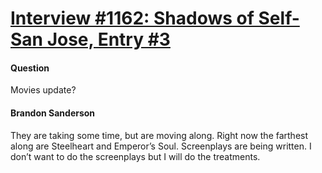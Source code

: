 # [Interview #1162: Shadows of Self-San Jose, Entry #3](https://www.theoryland.com/intvmain.php?i=1162#3)

#### Question

Movies update?

#### Brandon Sanderson

They are taking some time, but are moving along. Right now the farthest along are Steelheart and Emperor’s Soul. Screenplays are being written. I don’t want to do the screenplays but I will do the treatments.

